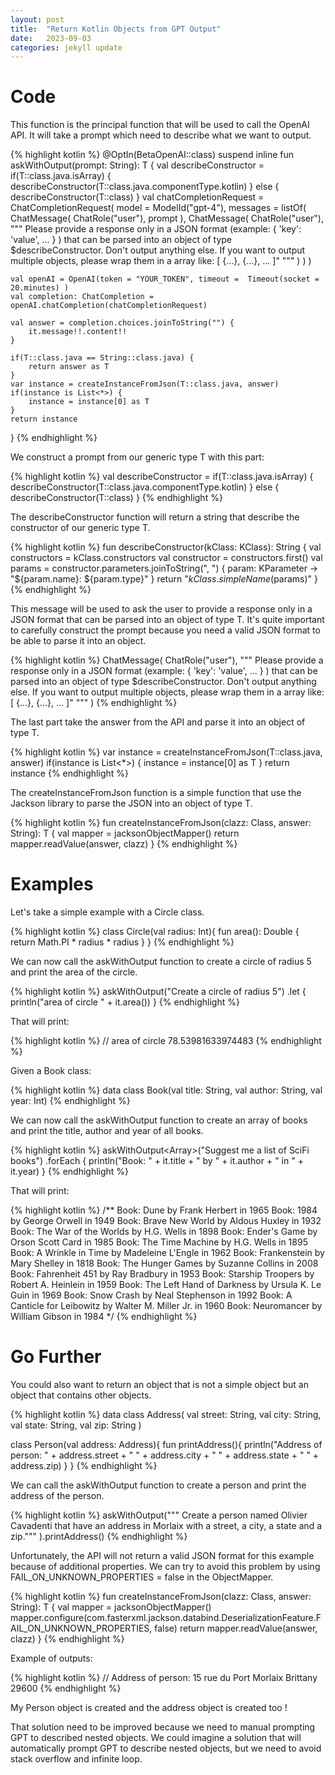 ```yaml
---
layout: post
title:  "Return Kotlin Objects from GPT Output"
date:   2023-09-03
categories: jekyll update
---
```


# Code

This function is the principal function that will be used to call the OpenAI API. 
It will take a prompt which need to describe what we want to output.

{% highlight kotlin %}
@OptIn(BetaOpenAI::class)
suspend inline fun  <reified T : Any> askWithOutput(prompt: String): T {
    val describeConstructor = if(T::class.java.isArray) {
        describeConstructor(T::class.java.componentType.kotlin)
    } else {
        describeConstructor(T::class)
    }
    val chatCompletionRequest = ChatCompletionRequest(
        model = ModelId("gpt-4"),
        messages = listOf(
            ChatMessage(
                ChatRole("user"),
                prompt
            ),
            ChatMessage(
                ChatRole("user"),
                """
                Please provide a response only in a JSON format (example: { 'key': 'value', ... } ) that can be parsed into 
                an object of type $describeConstructor.
                Don't output anything else.
                 If you want to output multiple objects, please wrap them in a array like: [ {...}, {...}, ... ]"
                """
            )
        )
    )

    val openAI = OpenAI(token = "YOUR_TOKEN", timeout =  Timeout(socket = 20.minutes) )
    val completion: ChatCompletion = openAI.chatCompletion(chatCompletionRequest)

    val answer = completion.choices.joinToString("") {
        it.message!!.content!!
    }

    if(T::class.java == String::class.java) {
        return answer as T
    }
    var instance = createInstanceFromJson(T::class.java, answer)
    if(instance is List<*>) {
        instance = instance[0] as T
    }
    return instance
}
{% endhighlight %}

We construct a prompt from our generic type T with this part:

{% highlight kotlin %}
val describeConstructor = if(T::class.java.isArray) {
    describeConstructor(T::class.java.componentType.kotlin)
} else {
    describeConstructor(T::class)
}
{% endhighlight %}

The describeConstructor function will return a string that describe the constructor of our generic type T.

{% highlight kotlin %}
fun <T : Any> describeConstructor(kClass: KClass<T>): String {
    val constructors = kClass.constructors
    val constructor = constructors.first()
    val params = constructor.parameters.joinToString(", ") { param: KParameter ->
        "${param.name}: ${param.type}"
    }
    return "${kClass.simpleName}($params)"
}
{% endhighlight %}

This message will be used to ask the user to provide a response only in a JSON format that can be parsed into an object of type T.
It's quite important to carefully construct the prompt because you need a valid JSON format to be able to parse it into an object.

{% highlight kotlin %}
ChatMessage(
    ChatRole("user"),
    """
        Please provide a response only in a JSON format (example: { 'key': 'value', ... } ) that can be parsed into
        an object of type $describeConstructor.
        Don't output anything else.
        If you want to output multiple objects, please wrap them in a array like: [ {...}, {...}, ... ]"
    """
)
{% endhighlight %}

The last part take the answer from the API and parse it into an object of type T.

{% highlight kotlin %}
var instance = createInstanceFromJson(T::class.java, answer)
if(instance is List<*>) {
    instance = instance[0] as T
}
return instance
{% endhighlight %}

The createInstanceFromJson function is a simple function that use the Jackson library to parse the JSON into an object of type T.

{% highlight kotlin %}
fun <T> createInstanceFromJson(clazz: Class<T>, answer: String): T {
    val mapper = jacksonObjectMapper()
    return mapper.readValue(answer, clazz)
}
{% endhighlight %}

# Examples

Let's take a simple example with a Circle class.

{% highlight kotlin %}
class Circle(val radius: Int){
    fun area(): Double {
        return Math.PI * radius * radius
    }
}
{% endhighlight %}

We can now call the askWithOutput function to create a circle of radius 5 and print the area of the circle.

{% highlight kotlin %}
askWithOutput<Circle>("Create a circle of radius 5")
    .let {
        println("area of circle " + it.area())
    }
{% endhighlight %}

That will print: 

{% highlight kotlin %}
// area of circle 78.53981633974483
{% endhighlight %}

Given a Book class:

{% highlight kotlin %}
data class Book(val title: String, val author: String, val year: Int)
{% endhighlight %}

We can now call the askWithOutput function to create an array of books and print the title, author and year of all books.

{% highlight kotlin %}
askWithOutput<Array<Book>>("Suggest me a list of SciFi books")
    .forEach {
        println("Book: " + it.title + " by " + it.author + " in " + it.year)
    }
{% endhighlight %}

That will print:

{% highlight kotlin %}
/**
Book: Dune by Frank Herbert in 1965
Book: 1984 by George Orwell in 1949
Book: Brave New World by Aldous Huxley in 1932
Book: The War of the Worlds by H.G. Wells in 1898
Book: Ender's Game by Orson Scott Card in 1985
Book: The Time Machine by H.G. Wells in 1895
Book: A Wrinkle in Time by Madeleine L'Engle in 1962
Book: Frankenstein by Mary Shelley in 1818
Book: The Hunger Games by Suzanne Collins in 2008
Book: Fahrenheit 451 by Ray Bradbury in 1953
Book: Starship Troopers by Robert A. Heinlein in 1959
Book: The Left Hand of Darkness by Ursula K. Le Guin in 1969
Book: Snow Crash by Neal Stephenson in 1992
Book: A Canticle for Leibowitz by Walter M. Miller Jr. in 1960
Book: Neuromancer by William Gibson in 1984
*/
{% endhighlight %}

# Go Further

You could also want to return an object that is not a simple object but an object that contains other objects.

{% highlight kotlin %}
data class Address(
    val street: String, 
    val city: String, 
    val state: String, 
    val zip: String
)

class Person(val address: Address){
    fun printAddress(){
        println("Address of person: " + address.street 
            + " " + address.city + " " + address.state + " " + address.zip)
    }
}
{% endhighlight %}

We can call the askWithOutput function to create a person and print the address of the person.

{% highlight kotlin %}
askWithOutput<Person>("""
    Create a person named Olivier Cavadenti that have
    an address in Morlaix with a street, a city, a state and a zip."""
).printAddress()
{% endhighlight %}

Unfortunately, the API will not return a valid JSON format for this example because of additional properties.
We can try to avoid this problem by using FAIL_ON_UNKNOWN_PROPERTIES = false in the ObjectMapper.

{% highlight kotlin %}
fun <T> createInstanceFromJson(clazz: Class<T>, answer: String): T {
    val mapper = jacksonObjectMapper()
    mapper.configure(com.fasterxml.jackson.databind.DeserializationFeature.FAIL_ON_UNKNOWN_PROPERTIES, false)
    return mapper.readValue(answer, clazz)
}
{% endhighlight %}

Example of outputs:
    
{% highlight kotlin %}
// Address of person: 15 rue du Port Morlaix Brittany 29600
{% endhighlight %}

My Person object is created and the address object is created too !

That solution need to be improved because we need to manual prompting GPT to described nested objects. 
We could imagine a solution that will automatically prompt GPT to describe nested objects, but we need to avoid
stack overflow and infinite loop.
